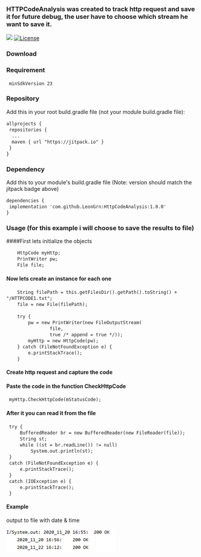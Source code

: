 ### HTTPCodeAnalysis was created to track http request and save it for future debug, the user have to choose which stream he want to save it.
[![](https://jitpack.io/v/LeonGrn/HttpCodeAnalysis.svg)](https://jitpack.io/#LeonGrn/HttpCodeAnalysis)
[![License](https://img.shields.io/badge/License-Apache%202.0-blue.svg)](https://opensource.org/licenses/Apache-2.0)
### Download
 ### Requirement
```
 minSdkVersion 23
```
### Repository
Add this in your root build.gradle file (not your module build.gradle file):
```
allprojects {
 repositories {
  ...
  maven { url "https://jitpack.io" }
 }
}
```
### Dependency
Add this to your module's build.gradle file (Note: version should match the jitpack badge above)
```
dependencies {
 implementation 'com.github.LeonGrn:HttpCodeAnalysis:1.0.0'
}
```
### Usage (for this example i will choose to save the results to file)
####First lets initialize the objects
```
    HttpCode myHttp;
    PrintWriter pw;
    File file;
```
#### Now lets create an instance for each one
```
    String filePath = this.getFilesDir().getPath().toString() + "/HTTPCODE1.txt";
    file = new File(filePath);

    try {
        pw = new PrintWriter(new FileOutputStream(
                file,
                true /* append = true */));
        myHttp = new HttpCode(pw);
    } catch (FileNotFoundException e) {
        e.printStackTrace();
    }
```
#### Create http request and capture the code
#### Paste the code in the function CheckHttpCode
     myHttp.CheckHttpCode(mStatusCode);
#### After it you can read it from the file
     try {
         BufferedReader br = new BufferedReader(new FileReader(file));
         String st;
         while ((st = br.readLine()) != null)
             System.out.println(st);
     }
     catch (FileNotFoundException e) {
         e.printStackTrace();
     }
     catch (IOException e) {
         e.printStackTrace();
     }
     
#### Example 
output to file with date & time

![](HttpCodeAnalysis/examples/Capture.PNG)
